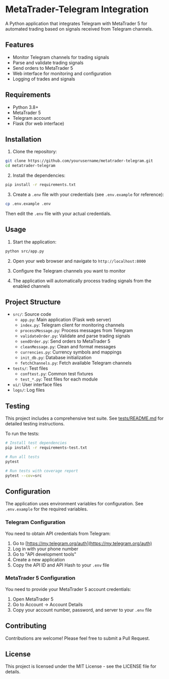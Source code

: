 # MetaTrader-Telegram Integration

A Python application that integrates Telegram with MetaTrader 5 for automated trading based on signals received from Telegram channels.

## Features

- Monitor Telegram channels for trading signals
- Parse and validate trading signals
- Send orders to MetaTrader 5
- Web interface for monitoring and configuration
- Logging of trades and signals

## Requirements

- Python 3.8+
- MetaTrader 5
- Telegram account
- Flask (for web interface)

## Installation

1. Clone the repository:

```bash
git clone https://github.com/yourusername/metatrader-telegram.git
cd metatrader-telegram
```

2. Install the dependencies:

```bash
pip install -r requirements.txt
```

3. Create a `.env` file with your credentials (see `.env.example` for reference):

```bash
cp .env.example .env
```

Then edit the `.env` file with your actual credentials.

## Usage

1. Start the application:

```bash
python src/app.py
```

2. Open your web browser and navigate to `http://localhost:8000`

3. Configure the Telegram channels you want to monitor

4. The application will automatically process trading signals from the enabled channels

## Project Structure

- `src/`: Source code
  - `app.py`: Main application (Flask web server)
  - `index.py`: Telegram client for monitoring channels
  - `processMessage.py`: Process messages from Telegram
  - `validateOrder.py`: Validate and parse trading signals
  - `sendOrder.py`: Send orders to MetaTrader 5
  - `cleanMessage.py`: Clean and format messages
  - `currencies.py`: Currency symbols and mappings
  - `init_db.py`: Database initialization
  - `fetchChannels.py`: Fetch available Telegram channels
- `tests/`: Test files
  - `conftest.py`: Common test fixtures
  - `test_*.py`: Test files for each module
- `ui/`: User interface files
- `logs/`: Log files

## Testing

This project includes a comprehensive test suite. See [tests/README.md](tests/README.md) for detailed testing instructions.

To run the tests:

```bash
# Install test dependencies
pip install -r requirements-test.txt

# Run all tests
pytest

# Run tests with coverage report
pytest --cov=src
```

## Configuration

The application uses environment variables for configuration. See `.env.example` for the required variables.

### Telegram Configuration

You need to obtain API credentials from Telegram:

1. Go to [https://my.telegram.org/auth](https://my.telegram.org/auth)
2. Log in with your phone number
3. Go to "API development tools"
4. Create a new application
5. Copy the API ID and API Hash to your `.env` file

### MetaTrader 5 Configuration

You need to provide your MetaTrader 5 account credentials:

1. Open MetaTrader 5
2. Go to Account -> Account Details
3. Copy your account number, password, and server to your `.env` file

## Contributing

Contributions are welcome! Please feel free to submit a Pull Request.

## License

This project is licensed under the MIT License - see the LICENSE file for details.
